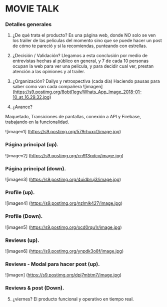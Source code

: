 # MOVIE TALK
### Detalles generales

1) ¿De qué trata el producto?
	Es una página web, donde NO solo se ven los trailer de las peliculas del momento sino que se puede hacer un post de cómo te pareció y si la recomiendas, punteando con estrellas.

2) ¿Decisión / Validación?
	Llegamos a esta conclusión por medio de entrevistas hechas al público en general, y 7 de cada 10 personas ocupan la web para ver una pelicula, y para decidir cual ver, prestan atención a las opiniones y al trailer.

3) ¿Organización?
Dailys y retrospectiva (cada día)
	Haciendo pausas para saber como van cada compañera
![imagen]
(https://s9.postimg.org/8obtl1egv/Whats_App_Image_2018-01-10_at_16.29.32.jpg)

4) ¿Avance?

Maquetado, Transiciones de pantallas, conexión a API y Firebase, trabajando en la funcionalidad.

![imagen1]
(https://s9.postimg.org/579rhuxcf/image.jpg) 
### Página principal (up).

![imagen2]
(https://s9.postimg.org/cn913qdcv/image.jpg) 
### Página principal (down).

![imagen3]
(https://s9.postimg.org/4uidbruj3/image.jpg) 
### Profile  (up).

![imagen4]
(https://s9.postimg.org/nzlmlk427/image.jpg) 
### Profile (Down).

![imagen5]
(https://s9.postimg.org/ocd0rqu1r/image.jpg)
### Reviews (up).

![imagen6]
(https://s9.postimg.org/ynpdk3o8f/image.jpg) 
### Reviews - Modal para hacer post (up).

![imagen]
(https://s9.postimg.org/dpj7mbtm7/image.jpg) 
### Reviews & post (Down).


5) ¿viernes?
	El producto funcional y operativo en tiempo real.



